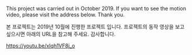 This project was carried out in October 2019.
If you want to see the motion video, please visit the address below.
Thank you.

본 프로젝트는 2019년 10월에 진행한 프로젝트 입니다. 
프로젝트의 동작 영상을 보고 싶으시면 아래의 URL을 참고해 주세요. 
감사합니다.

https://youtu.be/xIqh1VF8j_o
